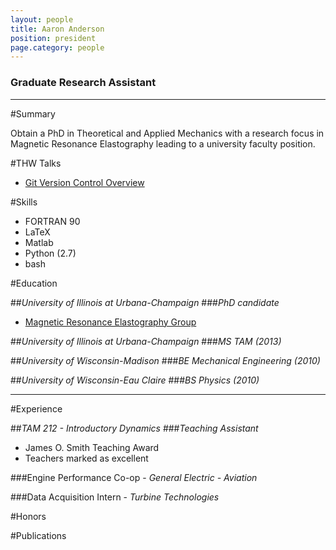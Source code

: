 ```yaml
---
layout: people
title: Aaron Anderson
position: president
page.category: people
---
```


### Graduate Research Assistant


---

#Summary

Obtain a PhD in Theoretical and Applied Mechanics with a research focus in Magnetic Resonance Elastography leading to a university faculty position.

#THW Talks

 - [Git Version Control Overview][git-talk]

#Skills

* FORTRAN 90
* LaTeX
* Matlab
* Python (2.7)
* bash

#Education

##_University of Illinois at Urbana-Champaign_
###_PhD candidate_
 - [Magnetic Resonance Elastography Group][mre_web]

##_University of Illinois at Urbana-Champaign_
###_MS TAM (2013)_

##_University of Wisconsin-Madison_
###_BE Mechanical Engineering (2010)_

##_University of Wisconsin-Eau Claire_
###_BS Physics (2010)_

---

#Experience

##_TAM 212 - Introductory Dynamics_
###_Teaching Assistant_

- James O. Smith Teaching Award
- Teachers marked as excellent

###Engine Performance Co-op - _General Electric - Aviation_

###Data Acquisition Intern - _Turbine Technologies_

#Honors

#Publications




[mre_web]: http://mre.beckman.illinois.edu/
[git-talk]: http://thehackerwithin.github.io/illinois/posts/git-version-control-overview/
